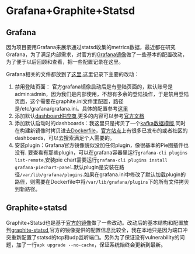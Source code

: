 # Grafana+Graphite+Statsd

## Grafana

因为项目要用Grafana来展示通过statsd收集的metrics数据，最近都在研究Grafana，为了满足内部需求，对官方的[Grafana镜像](https://hub.docker.com/r/grafana/grafana/)做了一些基本的配置改动，为了便于以后回顾和查看，把一些配置记录在这里。

Grafana相关的文件都放到了[这里](grafana-docker),这里记录下主要的改动：

1. 禁用登陆页面： 官方grafana镜像启动后是有登陆页面的，默认账号是admin:admin，因为我们是内部使用，不想有多余的登陆操作，于是禁用登陆页面，这个需要在graphite.ini文件里配置，路径是/etc/grafana/grafana.ini。具体的配置参考[这里](grafana-docker/grafana.ini)
2. 添加默认[dashboard供应商](grafana-docker/default-provider.yaml),更多的内容可以参考[官方文档](https://grafana.com/docs/administration/provisioning/#dashboards)
3. 添加默认启动时的dashboards：我这里只是拷贝了一个[kafka数据模版](grafana-docker/dashboards),同时在构建新镜像时拷贝进去[Dockerfile](grafana-docker/Dockerfile)，[官方站点](https://grafana.com/grafana/dashboards)上有很多已发布的或者社区的dashboards，可以去搜索满足个人需要的。
4. 安装plugin：Grafana官方镜像貌似没加任何plugin，像很基本的Pie图插件也没有. 要查看有那些plugin，可以在grafana容器里运行`grafana-cli plugins list-remote`,安装pie chart需要运行`grafana-cli plugins install grafana-piechart-panel`.默认plugin是安装在路径`/var/lib/grafana/plugins`.如果在grafana.ini中修改了默认加载plugin的路径，则需要在Dockerfile中将`/var/lib/grafana/plugins`下的所有文件拷贝到新路径。

## Graphite+statsd

Graphite+Statsd也是基于[官方的镜像](https://hub.docker.com/r/graphiteapp/graphite-statsd/)做了一些改动。改动后的基本结构和配置放到[graphite-statsd](graphite-statsd-docker),官方的镜像提供的配置信息比较全，我在本地只是因为端口冲突重新配置了statsd的tcp和udp监听端口。另外为了保证没有vulnerability的问题，加了一行`apk upgrade --no-cache`，保证系统始终会更新到最新。